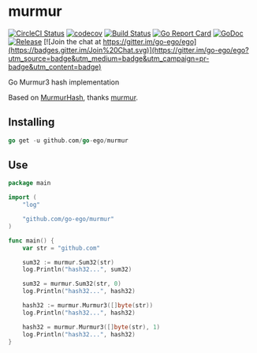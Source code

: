 murmur
======
[![CircleCI Status](https://circleci.com/gh/go-ego/murmur.svg?style=shield)](https://circleci.com/gh/go-ego/murmur)
[![codecov](https://codecov.io/gh/go-ego/murmur/branch/master/graph/badge.svg)](https://codecov.io/gh/go-ego/murmur)
[![Build Status](https://travis-ci.org/go-ego/murmur.svg)](https://travis-ci.org/go-ego/murmur)
[![Go Report Card](https://goreportcard.com/badge/github.com/go-ego/murmur)](https://goreportcard.com/report/github.com/go-ego/murmur)
[![GoDoc](https://godoc.org/github.com/go-ego/murmur?status.svg)](https://godoc.org/github.com/go-ego/murmur)
[![Release](https://github-release-version.herokuapp.com/github/go-ego/murmur/release.svg?style=flat)](https://github.com/go-ego/murmur/releases/latest)
[![Join the chat at https://gitter.im/go-ego/ego](https://badges.gitter.im/Join%20Chat.svg)](https://gitter.im/go-ego/ego?utm_source=badge&utm_medium=badge&utm_campaign=pr-badge&utm_content=badge)

Go Murmur3 hash implementation

Based on [MurmurHash](http://en.wikipedia.org/wiki/MurmurHash), thanks [murmur](https://github.com/huichen/murmur).

## Installing
```Go
go get -u github.com/go-ego/murmur
```

## Use

```Go
package main

import (
	"log"

	"github.com/go-ego/murmur"
)

func main() {
	var str = "github.com"

	sum32 := murmur.Sum32(str)
	log.Println("hash32...", sum32)

	sum32 = murmur.Sum32(str, 0)
	log.Println("hash32...", hash32)

	hash32 := murmur.Murmur3([]byte(str))
	log.Println("hash32...", hash32)

	hash32 = murmur.Murmur3([]byte(str), 1)
	log.Println("hash32...", hash32)
}
```

